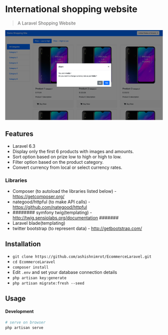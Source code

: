 # International shopping website 

> A Laravel Shopping Website

<p align="center">
    <img src="https://github.com/ashishnimrot/EcommerceLaravel/blob/master/GetLocalCountryDetail.png">
</p>

## Features

- Laravel 6.3
- Display only the first 6 products with images and amounts.
- Sort option based on prize low to high or high to low.
- Filter option based on the product category.
- Convert currency from local or select currency rates.

### Libraries
- Composer (to autoload the libraries listed below) - https://getcomposer.org/
- nategood/httpful (to make API calls) - https://github.com/nategood/httpful
- ######## symfony twig(templating) -  http://twig.sensiolabs.org/documentation #######
- Laravel blade(templating)
- twitter bootstrap (to represent data) - http://getbootstrap.com/


## Installation

- `git clone https://github.com/ashishnimrot/EcommerceLaravel.git`
- `cd EcommerceLaravel`
- `composer install`
-  Edit `.env` and set your database connection details 
- `php artisan key:generate`
- `php artisan migrate:fresh --seed`


## Usage

#### Development

```bash
# serve on browser
php artisan serve
```
